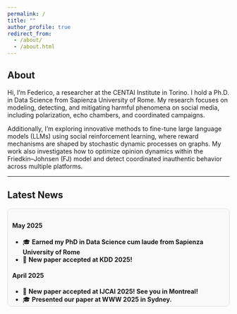 ```yaml
---
permalink: /
title: ""
author_profile: true
redirect_from: 
  - /about/
  - /about.html
---
```



## About

Hi, I’m Federico, a researcher at the CENTAI Institute in Torino. I hold a Ph.D. in Data Science from Sapienza University of Rome.
My research focuses on modeling, detecting, and mitigating harmful phenomena on social media, including polarization, echo chambers, and coordinated campaigns.

Additionally, I’m exploring innovative methods to fine-tune large language models (LLMs) using social reinforcement learning, where reward mechanisms are shaped by stochastic dynamic processes on graphs. My work also investigates how to optimize opinion dynamics within the Friedkin–Johnsen (FJ) model and detect coordinated inauthentic behavior across multiple platforms.

---

## Latest News  

<div style="max-height: 200px; overflow-y: auto; padding: 10px; border: 1px solid #ddd; background: #f9f9f9; border-radius: 8px;">

<h4>May 2025</h4>
<ul>
  <li>🎓 <b>Earned my PhD in Data Science cum laude from Sapienza University of Rome</b></li>
  <li>🎉 <b>New paper accepted at KDD 2025!</b></li>
</ul>

<h4>April 2025</h4>
<ul>
  <li>🎉 <b>New paper accepted at IJCAI 2025! See you in Montreal!</b></li>
  <li>🎓 <b>Presented our paper at WWW 2025 in Sydney.</b></li>
</ul>

<h4>March 2025</h4>
<ul>
  <li>🎉 <b>New paper accepted at TIST.</b></li>
  <li>🎓 <b>Completed reviews for KDD 2025 submissions.</b></li>
</ul>

<h4>February 2025</h4>
<ul>
  <li>📄 <b>New Preprint:</b> <i>Minimizing Polarization and Disagreement in the Friedkin-Johnsen Model with Unknown Innate Opinions.</i>  
    Read it <a href="https://arxiv.org/abs/2501.16076" target="_blank">here</a>.
  </li>
  <li>📄 <b>New Preprint:</b> <i>On the Inference of Sociodemographics on Reddit.</i>  
    Check it out <a href="https://arxiv.org/abs/2502.05049" target="_blank">here</a>.
  </li>
</ul>

<h4>January 2025</h4>
<ul>
  <li>🎉 <b>Accepted at The Web Conf 2025!</b> Our paper <i>Exposing Cross-Platform Coordinated Inauthentic Activity in the Run-Up to the 2024 U.S. Election</i> has been accepted!  
    Read the preprint <a href="https://arxiv.org/abs/2410.22716" target="_blank">here</a>.
  </li>
</ul>

<h4>December 2024</h4>
<ul>
  <li>🎓 I'm happy to be reviewing papers for The Web Conference 2025.</li>
  <li>📄 <b>New Preprint:</b> <i>We've just published a preprint exploring how large language models can generate content optimized for user engagement using "social" reinforcement learning and opinion dynamics.  
    Check it out <a href="https://arxiv.org/abs/2411.13187" target="_blank">here</a>.
  </li>
</ul>

</div>
